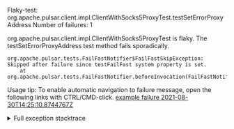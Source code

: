         
Flaky-test: org.apache.pulsar.client.impl.ClientWithSocks5ProxyTest.testSetErrorProxyAddress
Number of failures: 1

org.apache.pulsar.client.impl.ClientWithSocks5ProxyTest is flaky. The testSetErrorProxyAddress test method fails sporadically.

```
org.apache.pulsar.tests.FailFastNotifier$FailFastSkipException: Skipped after failure since testFailFast system property is set.
	at org.apache.pulsar.tests.FailFastNotifier.beforeInvocation(FailFastNotifier.java:88)

```

Usage tip: To enable automatic navigation to failure message, open the following links with CTRL/CMD-click.
[example failure 2021-08-30T14:25:10.8744767Z](https://github.com/apache/pulsar/runs/3462661639?check_suite_focus=true#step:9:1199)


<details>
<summary>Full exception stacktrace</summary>
<code><pre>
org.apache.pulsar.tests.FailFastNotifier$FailFastSkipException: Skipped after failure since testFailFast system property is set.
	at org.apache.pulsar.tests.FailFastNotifier.beforeInvocation(FailFastNotifier.java:88)

</pre></code>
</details>

